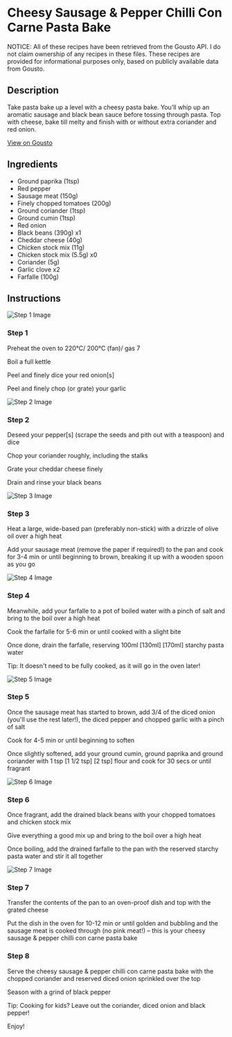 # Cheesy Sausage & Pepper Chilli Con Carne Pasta Bake

NOTICE: All of these recipes have been retrieved from the Gousto API. I do not claim ownership of any recipes in these files. These recipes are provided for informational purposes only, based on publicly available data from Gousto.

## Description

Take pasta bake up a level with a cheesy pasta bake. You’ll whip up an aromatic sausage and black bean sauce before tossing through pasta. Top with cheese, bake till melty and finish with or without extra coriander and red onion.

[View on Gousto](https://www.gousto.co.uk/recipes/cookbook/sausage-pepper-chillis-con-carne-pasta-bake)

## Ingredients

- Ground paprika (1tsp)
- Red pepper
- Sausage meat (150g)
- Finely chopped tomatoes (200g)
- Ground coriander (1tsp)
- Ground cumin (1tsp)
- Red onion
- Black beans (390g) x1
- Cheddar cheese (40g)
- Chicken stock mix (11g)
- Chicken stock mix (5.5g) x0
- Coriander (5g)
- Garlic clove x2
- Farfalle (100g)

## Instructions

![Step 1 Image](https://production-media.gousto.co.uk/cms/recipe-step-image/Step-1-1708618257523-x200.jpg)

### Step 1

Preheat the oven to 220°C/ 200°C (fan)/ gas 7

Boil a full kettle

Peel and finely dice your red onion[s]

Peel and finely chop (or grate) your garlic

![Step 2 Image](https://production-media.gousto.co.uk/cms/recipe-step-image/Step-2-1708618261383-x200.jpg)

### Step 2

Deseed your pepper[s] (scrape the seeds and pith out with a teaspoon) and dice

Chop your coriander roughly, including the stalks

Grate your cheddar cheese finely

Drain and rinse your black beans

![Step 3 Image](https://production-media.gousto.co.uk/cms/recipe-step-image/Step-3-1708618265173-x200.jpg)

### Step 3

Heat a large, wide-based pan (preferably non-stick) with a drizzle of olive oil over a high heat

Add your sausage meat (remove the paper if required!) to the pan and cook for 3-4 min or until beginning to brown, breaking it up with a wooden spoon as you go

![Step 4 Image](https://production-media.gousto.co.uk/cms/recipe-step-image/Step-4-1708618269977-x200.jpg)

### Step 4

Meanwhile, add your farfalle to a pot of boiled water with a pinch of salt and bring to the boil over a high heat

Cook the farfalle for 5-6 min or until cooked with a slight bite

Once done, drain the farfalle, reserving 100ml <span class="text-purple">[130ml]</span> <span class="text-danger">[170ml]</span> starchy pasta water

Tip: It doesn't need to be fully cooked, as it will go in the oven later!

![Step 5 Image](https://production-media.gousto.co.uk/cms/recipe-step-image/Step-5-1708618275442-x200.jpg)

### Step 5

Once the sausage meat has started to brown, add 3/4 of the diced onion (you'll use the rest later!), the diced pepper and chopped garlic with a pinch of salt

Cook for 4-5 min or until beginning to soften

Once slightly softened, add your ground cumin, ground paprika and ground coriander with 1 tsp <span class="text-purple">[1 1/2 tsp]</span> <span class="text-danger">[2 tsp] </span>flour and cook for 30 secs or until fragrant

![Step 6 Image](https://production-media.gousto.co.uk/cms/recipe-step-image/Step-6-1708618279780-x200.jpg)

### Step 6

Once fragrant, add the drained black beans with your chopped tomatoes and chicken stock mix

Give everything a good mix up and bring to the boil over a high heat

Once boiling, add the drained farfalle to the pan with the reserved starchy pasta water and stir it all together

![Step 7 Image](https://production-media.gousto.co.uk/cms/recipe-step-image/Step-7-1708618283631-x200.jpg)

### Step 7

Transfer the contents of the pan to an oven-proof dish and top with the grated cheese

Put the dish in the oven for 10-12 min or until golden and bubbling and the sausage meat is cooked through (no pink meat!) – this is your cheesy sausage & pepper chilli con carne pasta bake

### Step 8

Serve the cheesy sausage & pepper chilli con carne pasta bake with the chopped coriander and reserved diced onion sprinkled over the top

Season with a grind of black pepper

<span class="text-danger">Tip: Cooking for kids? Leave out the coriander, diced onion and black pepper!</span>

Enjoy!

